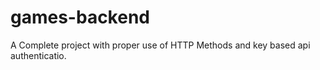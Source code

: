 # games-backend
A Complete project with proper use of HTTP Methods and key based api authenticatio.
